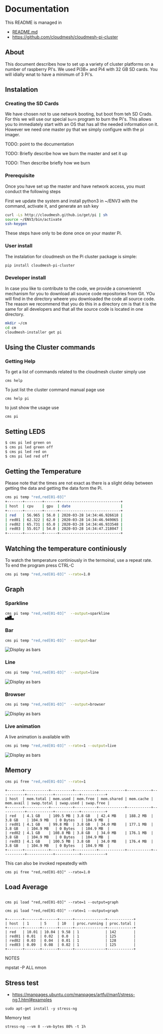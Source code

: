 # Documentation

This README is managed in 

* [README.md](https://github.com/cloudmesh/cloudmesh-pi-cluster/blob/master/README.md)
* <https://github.com/cloudmesh/cloudmesh-pi-cluster>


## About

This document describes how to set up a variety of cluster platforms on
a number of raspberry PI's. We used Pi3B+ and Pi4 with 32 GB SD cards.
You will idially wnat to have a minimum of 3 Pi's.


## Instalation

### Creating the SD Cards

We have chosen not to use network booting, but boot from teh SD Crads.
For this we will use our special `burn` program to burn the Pi's. This
allows you to immediately start with an OS that has all the needed
information on it. However we need one master py that we simply
configure with the pi imager.

TODO: point to the documentation

TODO: Briefly describe how we burn the master and set it up

TODO: Then describe briefly how we burn


### Prerequisite

Once you have set up the master and have network access, you must
conduct the following steps

First we update the system and install python3 in ~/ENV3 with the
command, activate it, and generate an ssh key

```bash
curl -Ls http://cloudmesh.github.io/get/pi | sh
source ~/ENV3/bin/activate
ssh-keygen
```

These steps have  only to be done once on your master Pi.


### User install

The instalation for cloudmesh on the Pi cluster package is simple:

```bash
pip install cloudmesh-pi-cluster
```

### Developer install

In case you like to contribute to the code, we provide a conveniennt
mechanism for you to download all source code repositories from Git. YOu
will find in the directory wheere you downloaded the code all source
code. The reason we recommend that you do this in a directory cm is that
it is the same for all developers and that all the source code is
located in one directory.

```bash
mkdir ~/cm
cd cm
cloudmesh-installer get pi
```

## Using the Cluster commands

### Getting Help

To get a list of commands related to the cloudmesh cluster simply use

```
cms help
```

To just list the cluster command manual page use

```
cms help pi
```

to just show the usage use

```
cms pi
```


## Setting LEDS

``` bash
$ cms pi led green on
$ cms pi led green off
$ cms pi led red on
$ cms pi led red off
```

## Getting the Temperature

Please note that the times are not exact as there is a slight delay
between getting the data and getting the data form the Pi.

```bash
cms pi temp "red,red[01-03]"
+-------+--------+------+----------------------------+
| host  | cpu    | gpu  | date                       |
+-------+--------+------+----------------------------+
| red   | 56.965 | 56.0 | 2020-03-28 14:34:46.926618 |
| red01 | 62.322 | 62.0 | 2020-03-28 14:34:46.949065 |
| red02 | 65.731 | 65.0 | 2020-03-28 14:34:46.933548 |
| red03 | 55.017 | 54.0 | 2020-03-28 14:34:47.218047 |
+-------+--------+------+----------------------------+
```

## Watching the temperature continiously

To watch the temperature continiously in the termoinal, use a repeat rate.  
To end the  program press CTRL-C

```bash
cms pi temp "red,red[01-03]" --rate=1.0
```

## Graph

### Sparkline

```bash
cms pi temp "red,red[01-03]"  --output=sparkline
▄▆█▃
```

### Bar

```bash
cms pi temp "red,red[01-03]"  --output=bar
```

![Display as bars](images/bar.png)

### Line

```bash
cms pi temp "red,red[01-03]"  --output=line
```

![Display as bars](images/line.png)


### Browser

```bash
cms pi temp "red,red[01-03]"  --output=browser
```

![Display as bars](images/browser.png)

### Live animation

A live animation is available with

```bash
cms pi temp "red,red[01-03]" --rate=1 --output=live
```

![Display as bars](images/live.png)

## Memory

```bash
cms pi free "red,red[01-03]" --rate=1
```

```
+-------+-----------+----------+----------+------------+-----------+-----------+------------+-----------+-----------+
| host  | mem.total | mem.used | mem.free | mem.shared | mem.cache | mem.avail | swap.total | swap.used | swap.free |
+-------+-----------+----------+----------+------------+-----------+-----------+------------+-----------+-----------+
| red   | 4.1 GB    | 109.5 MB | 3.8 GB   | 42.4 MB    | 188.2 MB  | 3.8 GB    | 104.9 MB   | 0 Bytes   | 104.9 MB  |
| red01 | 4.1 GB    | 99.8 MB  | 3.8 GB   | 34.0 MB    | 177.1 MB  | 3.8 GB    | 104.9 MB   | 0 Bytes   | 104.9 MB  |
| red02 | 4.1 GB    | 108.8 MB | 3.8 GB   | 34.0 MB    | 176.1 MB  | 3.8 GB    | 104.9 MB   | 0 Bytes   | 104.9 MB  |
| red03 | 4.1 GB    | 100.5 MB | 3.8 GB   | 34.0 MB    | 176.4 MB  | 3.8 GB    | 104.9 MB   | 0 Bytes   | 104.9 MB  |
+-------+-----------+----------+----------+------------+-----------+-----------+------------+-----------+-----------+
```

This can also be invoked repeatedly with

```
cms pi free "red,red[01-03]" --rate=1.0
```

## Load Average

```

cms pi load "red,red[01-03]" --rate=1 --output=graph
```

```
cms pi load "red,red[01-03]" --rate=1 --output=graph

+-------+-------+-------+------+--------------+------------+
| host  | 1     | 5     | 10   | proc.running | proc.total |
+-------+-------+-------+------+--------------+------------+
| red   | 10.01 | 10.04 | 9.58 | 1            | 142        |
| red01 | 0.01  | 0.02  | 0.0  | 1            | 125        |
| red02 | 0.03  | 0.04  | 0.01 | 1            | 128        |
| red03 | 0.09  | 0.08  | 0.02 | 1            | 125        |
+-------+-------+-------+------+--------------+------------+
```
NOTES

 mpstat -P ALL
 nmon

## Stress test

* <https://manpages.ubuntu.com/manpages/artful/man1/stress-ng.1.html#examples>


```
sudo apt-get install -y stress-ng
```

Memory test

```
stress-ng --vm 8 --vm-bytes 80% -t 1h
```

